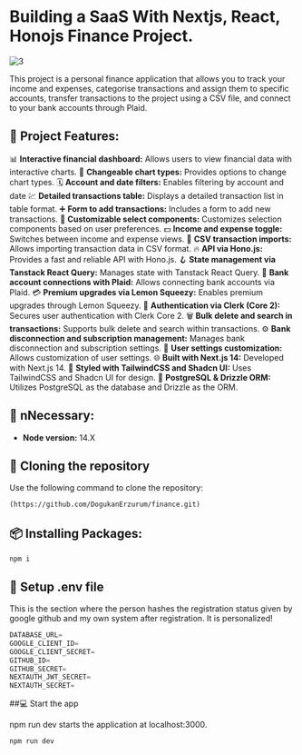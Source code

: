 # Building a SaaS With Nextjs, React, Honojs Finance Project.
![3](https://github.com/user-attachments/assets/33944341-794d-48fc-a031-3f8b55680697)


This project is a personal finance application that allows you to track your income and expenses, categorise transactions and assign them to specific accounts, transfer transactions to the project using a CSV file, and connect to your bank accounts through Plaid. 

## 🎯 Project Features:
📊 **Interactive financial dashboard:** Allows users to view financial data with interactive charts.
🔁 **Changeable chart types:** Provides options to change chart types. 
🗓 **Account and date filters:** Enables filtering by account and date
💹 **Detailed transactions table:** Displays a detailed transaction list in table format.
➕ **Form to add transactions:** Includes a form to add new transactions.
🧩 **Customizable select components:** Customizes selection components based on user preferences.
💵 **Income and expense toggle:** Switches between income and expense views.
🔄 **CSV transaction imports:** Allows importing transaction data in CSV format.
🔥 **API via Hono.js:** Provides a fast and reliable API with Hono.js.
🪝 **State management via Tanstack React Query:** Manages state with Tanstack React Query.
🔗 **Bank account connections with Plaid:** Allows connecting bank accounts via Plaid.
💳 **Premium upgrades via Lemon Squeezy:** Enables premium upgrades through Lemon Squeezy.
🔐 **Authentication via Clerk (Core 2):** Secures user authentication with Clerk Core 2.
🗑 **Bulk delete and search in transactions:** Supports bulk delete and search within transactions.
⚙️ **Bank disconnection and subscription management:** Manages bank disconnection and subscription settings.
👤 **User settings customization:** Allows customization of user settings.
🌐 **Built with Next.js 14:** Developed with Next.js 14.
🎨 **Styled with TailwindCSS and Shadcn UI:** Uses TailwindCSS and Shadcn UI for design.
💾 **PostgreSQL & Drizzle ORM:** Utilizes PostgreSQL as the database and Drizzle as the ORM.
  
## 🚀 nNecessary:

- **Node version:** 14.X

## 📝 Cloning the repository

Use the following command to clone the repository:

```shell
(https://github.com/DogukanErzurum/finance.git)
```

## 📦 Installing Packages:

```shell
npm i
```

## 🔐 Setup .env file

This is the section where the person hashes the registration status given by google github and my own system after registration. It is personalized!

```js
DATABASE_URL=
GOOGLE_CLIENT_ID=
GOOGLE_CLIENT_SECRET=
GITHUB_ID=
GITHUB_SECRET=
NEXTAUTH_JWT_SECRET=
NEXTAUTH_SECRET=
```

##💻 Start the app

npm run dev starts the application at localhost:3000.

```shell
npm run dev
```
